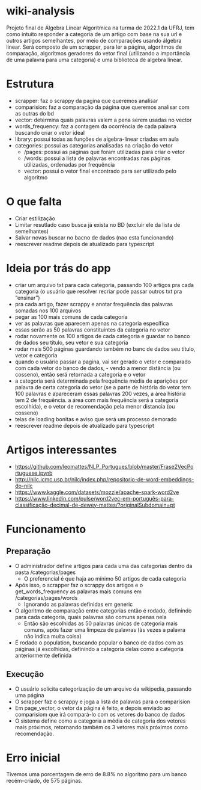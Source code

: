 # wiki-analysis

Projeto final de Álgebra Linear Algorítmica na turma de 2022.1 da UFRJ, tem como intuito responder a categoria de um artigo com base na sua url e outros artigos semelhantes, por meio de comparações usando álgebra linear. Será composto de um scrapper, para ler a página, algoritmos de comparação, algoritmos geradores do vetor final (utilizando a importância de uma palavra para uma categoria) e uma biblioteca de algebra linear.

# Estrutura 
- scrapper: faz o scrappy da pagina que queremos analisar
- comparision: faz a comparação da página que queremos analisar com as outras do bd
- vector: determina quais palavras valem a pena serem usadas no vector
- words_frequency: faz a contagem da ocorrência de cada palavra buscando criar o vetor ideal
- library: possui todas as funções de algebra-linear criadas em aula
- categories: possui as categorias analisadas na criação do vetor
    - /pages: possui as páginas que foram utilizadas para criar o vetor
    - /words: possui a lista de palavras encontradas nas páginas utilizadas, ordenadas por frequência
    - vector: possui o vetor final encontrado para ser utilizado pelo algoritmo

# O que falta

- Criar estilização
- Limitar resutlado caso busca já exista no BD (excluir ele da lista de semelhantes)
- Salvar novas buscar no bacno de dados (nao esta funcionando)
- reescrever readme depois de atualizado para typescript

# Ideia por trás do app
- criar um arquivo txt para cada categoria, passando 100 artigos pra cada categoria (o usuário que resolver recriar pode passar outros txt pra “ensinar”)
- pra cada artigo, fazer scrappy e anotar frequência das palavras somadas nos 100 arquivos
- pegar as 100 mais comuns de cada categoria
- ver as palavras que aparecem apenas na categoria específica
- essas serão as 50 palavras constituintes da categoria no vetor
- rodar novamente os 100 artigos de cada categoria e guardar no banco de dados seu título, seu vetor e sua categoria
- rodar mais 500 páginas guardando também no banc de dados seu título, vetor e categoria
- quando o usuário passar a pagina, vai ser gerado o vetor e comparado com cada vetor do banco de dados, - vendo a menor distância (ou cosseno), então será retornada a categoria e o vetor
- a categoria será determinada pela frequência média de aparições por palavra de certa categoria do vetor (se a parte de história do vetor tem 100 palavras e apareceram essas palavras 200 vezes, a área história tem 2 de frequência. a área com mais frequência será a categoria escolhida), e o vetor de recomendação pela menor distancia (ou cosseno)
- telas de loading bonitas e aviso que será um processo demorado
- reescrever readme depois de atualizado para typescript

# Artigos interessantes
- https://github.com/leomattes/NLP_Portugues/blob/master/Frase2VecPortuguese.ipynb
- http://nilc.icmc.usp.br/nilc/index.php/repositorio-de-word-embeddings-do-nilc
- https://www.kaggle.com/datasets/mozzie/apache-spark-word2ve
- https://www.linkedin.com/pulse/word2vec-em-português-para-classificação-decimal-de-dewey-mattes/?originalSubdomain=pt

# Funcionamento

## Preparação
- O administrador define artigos para cada uma das categorias dentro da pasta /categorias/pages  
    - O preferencial é que haja ao mínimo 50 artigos de cada categoria
- Após isso, o scrapper faz o scrappy dos artigos e o get_words_frequency as palavras mais comuns em /categorias/pages/words
    - Ignorando as palavras definidas em generic
- O algoritmo de comparação entre categorias então é rodado, definindo para cada categoria, quais palavras são comuns apenas nela
    - Então são escolhidas as 50 palavras únicas de categoria mais comuns, após fazer uma limpeza de palavras (às vezes a palavra não indica muita coisa)
- É rodado o population, buscando popular o banco de dados com as páginas já escolhidas, definindo a categoria delas como a categoria anteriormente definida

## Execução
- O usuário solicita categorização de um arquivo da wikipedia, passando uma página
- O scrapper faz o scrappy e joga a lista de palavras para o comparision
- Em page_vector, o vetor da página é feito, e depois enviado ao comparisiom que irá compará-lo com os vetores do banco de dados
- O sistema define como a categoria a média de categoria dos vetores mais próximos, retornando também os 3 vetores mais próximos como recomendação.

# Erro inicial
Tivemos uma porcentagem de erro de 8.8% no algoritmo para um banco recém-criado, de 575 páginas.